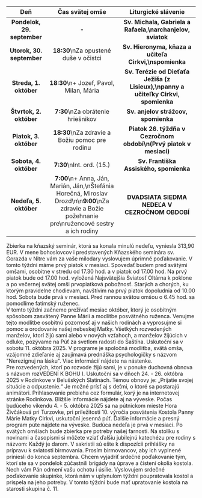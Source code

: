 <!-- title: "Informácie o omšiach - 28. - 05. október" -->
<!-- date: "2025-09-29" -->

<!-- table-setup wrapStyle=row; wrapOn=max-width:767px; wrapHideHeader=true -->
| Deň | Čas svätej omše | Liturgické slávenie |
| :---: | :---: | :---: |
| **Pondelok, 29. september** | **-** | **Sv. Michala, Gabriela a Rafaela,\narchanjelov, sviatok** |
| **Utorok, 30. september** | **18:30**\nZa opustené duše v očistci | **Sv. Hieronyma, kňaza a učiteľa Cirkvi,\nspomienka** |
| **Streda, 1. október** | **18:30**\n+ Jozef, Pavol, Milan, Mária | **Sv. Terézie od Dieťaťa Ježiša (z Lisieux),\npanny a učiteľky Cirkvi, spomienka** |
| **Štvrtok, 2. október** | **7:30**\nZa obrátenie hriešnikov | **Sv. anjelov strážcov, spomienka** |
| **Piatok, 3. október** | **18:30**\nZa zdravie a Božiu pomoc pre rodinu | **Piatok 26. týždňa v Cezročnom období\n(Prvý piatok v mesiaci)** |
| **Sobota, 4. október** | **7:30**\nInt. ord. (15.) | **Sv. Františka Assiského, spomienka** |
| **Nedeľa, 5. október** | **7:00**\n+ Anna, Ján, Marián, Ján,\nŠtefánia Horečná, Miroslav Drozd\n\n**9:00**\nZa zdravie a Božie požehnanie pre\nružencové sestry a ich rodiny | **DVADSIATA SIEDMA NEDEĽA V CEZROČNOM OBDOBÍ** |





Zbierka na kňazský seminár, ktorá sa konala minulú nedeľu, vyniesla 313,90 EUR. V mene bohoslovcov i predstavených Kňazského seminára sv. Gorazda v Nitre vám za vaše milodary vyslovujem úprimné poďakovanie.
V tomto týždni máme prvý piatok v mesiaci. Spovedať budem pred svätými omšami, osobitne v stredu od 17.30 hod. a v piatok od 17.00 hod. Na prvý piatok bude od 17.00 hod. vyložená Najsvätejšia Sviatosť Oltárna k poklone a po večernej svätej omši prvopiatková pobožnosť.
Starých a chorých, ku ktorým pravidelne chodievam, navštívim na prvý piatok dopoludnia od 10.00 hod.
Sobota bude prvá v mesiaci. Pred rannou svätou omšou o 6.45 hod. sa pomodlíme fatimský ruženec.  
V tomto týždni začneme prežívať mesiac október, ktorý je osobitným spôsobom zasvätený Panne Márii a modlitbe posvätného ruženca. Venujme tejto modlitbe osobitnú pozornosť aj v našich rodinách a vyprosujme si pomoc a orodovanie našej nebeskej Matky. 
Všetkých rozvedených manželov, ktorí žijú sami alebo v nových vzťahoch, a manželov žijúcich v odluke, pozývame na Púť za svetlom radosti do Šaštína. Uskutoční sa v sobotu 11. októbra 2025. V programe je spoločná modlitba, svätá omša, vzájomné zdieľanie aj zaujímavá prednáška psychologičky s názvom "Nerezignuj na lásku". Viac informácií nájdete na nástenke.  
Pre rozvedených, ktorí po rozvode žijú sami, je v ponuke duchovná obnova s názvom rozVEDENÍ K BOHU I. Uskutoční sa v dňoch 24. - 26. októbra 2025 v Rodinkove v Belušských Slatinách. Témou obnovy je: „Prijatie svojej situácie  a odpustenie.“ Je možné prísť aj s deťmi, o ktoré sa postarajú animátori. Prihlasovanie prebieha cez formulár, korý je na internetovej stránke Rodinkova. Bližšie informácie nájdete aj na výveske. 
Počas budúceho víkendu 4. - 5. októbra 2025 sa na pútnickom mieste Hora Živčáková pri Turzovke, pri príležitosti 10. výročia posvätenia Kostola Panny Márie Matky Cirkvi, uskutoční jesenná púť. Ďalšie informácie a presný program púte nájdete na výveske. 
Budúca nedeľa je prvá v mesiaci. Po svätých omšiach bude zbierka pre potreby našej farnosti.
Na stolíku s novinami a časopismi si môžete vziať ďalšiu jubilejnú katechézu pre rodiny s názvom: Každý je darom.
V sakristii sú ešte k dispozícii prihlášky na prípravu k sviatosti birmovania. Prosím birmovancov, aby ich vyplnené priniesli do konca septembra. 
Chcem vyjadriť srdečné poďakovanie tým, ktorí ste sa v pondelok zúčastnili brigády na úprave a čistení okolia kostola. Nech vám Pán odmení vašu ochotu i úsilie. 
Vyslovujem srdečné poďakovanie skupinke, ktorá nám v uplynulom týždni poupratovala kostol a prispela na jeho potreby. V tomto týždni bude mať upratovanie kostola na starosti skupina č. 11.


